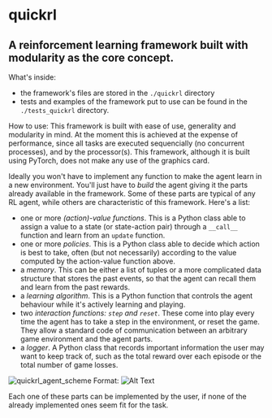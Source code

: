 # quickrl
## A reinforcement learning framework built with modularity as the core concept.

What's inside:
- the framework's files are stored in the `./quickrl` directory
- tests and examples of the framework put to use can be found in the `./tests_quickrl` directory.

How to use:
This framework is built with ease of use, generality and modularity in mind. At the moment this is achieved at the expense of performance, since all tasks are executed sequencially (no concurrent processes), and by the processor(s). This framework, although it is built using PyTorch, does not make any use of the graphics card.

Ideally you won't have to implement any function to make the agent learn in a new environment. You'll just have to *build* the agent giving it the parts already available in the framework. Some of these parts are typical of any RL agent, while others are characteristic of this framework. Here's a list:
- one or more *(action)-value functions*. This is a Python class able to assign a value to a state (or state-action pair) through a `__call__` function and learn from an `update` function.
- one or more *policies*. This is a Python class able to decide which action is best to take, often (but not necessarily) according to the value computed by the action-value function above.
- a *memory*. This can be either a list of tuples or a more complicated data structure that stores the past events, so that the agent can recall them and learn from the past rewards.
- a *learning algorithm*. This is a Python function that controls the agent behaviour while it's actively learning and playing.
- two *interaction functions: `step` and `reset`*. These come into play every time the agent has to take a step in the environment, or reset the game. They allow a standard code of communication between an arbitrary game environment and the agent parts.
- a *logger*. A Python class that records important information the user may want to keep track of, such as the total reward over each episode or the total number of game losses.

![quickrl_agent_scheme](/images/agent_scheme.jpeg)
Format: ![Alt Text](url)

Each one of these parts can be implemented by the user, if none of the already implemented ones seem fit for the task.
